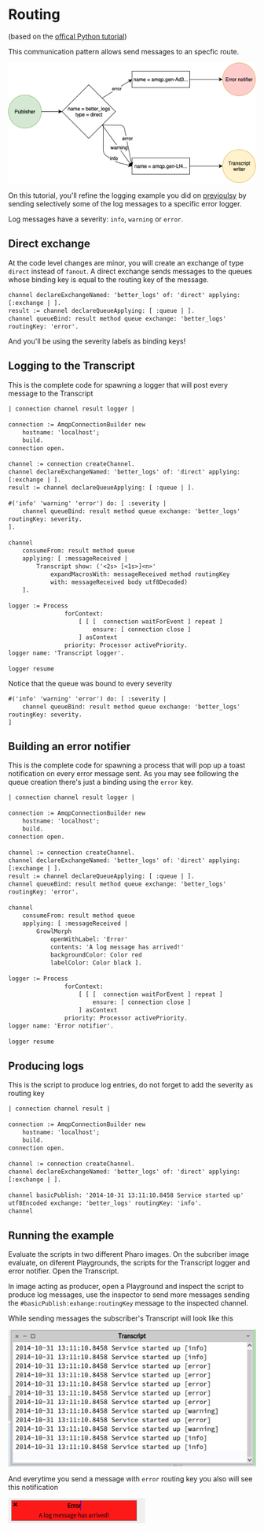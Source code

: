 # Routing 
(based on the [offical Python tutorial](https://www.rabbitmq.com/tutorials/tutorial-four-python.html))

This communication pattern allows send messages to an specfic route. 

![Diagram of routing](routing.png)

On this tutorial, you'll refine the logging example you did on [previoulsy](PublishSubscribe.md) by sending selectively some of the log messages to a specific error logger. 

Log messages have a severity: `info`, `warning` or `error`.

## Direct exchange

At the code level changes are minor, you will create an exchange of type `direct` instead of `fanout`. A direct exchange sends messages to the queues whose binding key is equal to the routing key of the message.

```Smalltalk
channel declareExchangeNamed: 'better_logs' of: 'direct' applying: [:exchange | ].
result := channel declareQueueApplying: [ :queue | ].
channel queueBind: result method queue exchange: 'better_logs' routingKey: 'error'.
```

And you'll be using the severity labels as binding keys! 

## Logging to the Transcript

This is the complete code for spawning a logger that will post every message to the Transcript

```Smalltalk
| connection channel result logger |

connection := AmqpConnectionBuilder new
	hostname: 'localhost';
	build.
connection open.

channel := connection createChannel.
channel declareExchangeNamed: 'better_logs' of: 'direct' applying: [:exchange | ].
result := channel declareQueueApplying: [ :queue | ].

#('info' 'warning' 'error') do: [ :severity |
	channel queueBind: result method queue exchange: 'better_logs' routingKey: severity.
].

channel 
	consumeFrom: result method queue
	applying: [ :messageReceived | 
		Transcript show: ('<2s> [<1s>]<n>' 
			expandMacrosWith: messageReceived method routingKey 
			with: messageReceived body utf8Decoded) 
	].	

logger := Process
				forContext:
					[ [ [  connection waitForEvent ] repeat ]
						ensure: [ connection close ]
					] asContext
				priority: Processor activePriority.
logger name: 'Transcript logger'.
	
logger resume 
```

Notice that the queue was bound to every severity

```Smalltalk 
#('info' 'warning' 'error') do: [ :severity |
	channel queueBind: result method queue exchange: 'better_logs' routingKey: severity.
]
```

## Building an error notifier

This is the complete code for spawning a process that will pop up a toast notification on every error message sent. As you may see following the queue creation there's just a binding using the `error` key.

```Smalltalk
| connection channel result logger |

connection := AmqpConnectionBuilder new
	hostname: 'localhost';
	build.
connection open.

channel := connection createChannel.
channel declareExchangeNamed: 'better_logs' of: 'direct' applying: [:exchange | ].
result := channel declareQueueApplying: [ :queue | ].
channel queueBind: result method queue exchange: 'better_logs' routingKey: 'error'.

channel 
	consumeFrom: result method queue
	applying: [ :messageReceived | 
		GrowlMorph 
			openWithLabel: 'Error'
			contents: 'A log message has arrived!' 
			backgroundColor: Color red
			labelColor: Color black ].		

logger := Process
				forContext:
					[ [ [  connection waitForEvent ] repeat ]
						ensure: [ connection close ]
					] asContext
				priority: Processor activePriority.
logger name: 'Error notifier'.
	
logger resume 
```

## Producing logs

This is the script to produce log entries, do not forget to add the severity as routing key

```Smalltalk
| connection channel result |

connection := AmqpConnectionBuilder new
	hostname: 'localhost';
	build.
connection open.

channel := connection createChannel.
channel declareExchangeNamed: 'better_logs' of: 'direct' applying: [:exchange | ].

channel basicPublish: '2014-10-31 13:11:10.8458 Service started up' utf8Encoded exchange: 'better_logs' routingKey: 'info'.	
channel
```

## Running the example

Evaluate the scripts in two different Pharo images. On the subcriber image evaluate, on diferent Playgrounds, the scripts for the Transcript logger and error notifier. Open the Transcript.

In image acting as producer, open a Playground and inspect the script to produce log messages, use the inspector to send more messages sending the `#basicPublish:exhange:routingKey` message to the inspected channel.

While sending messages the subscriber's Transcript will look like this

![Logger in action](routing_transcript_logger.gif)


And everytime you send a message with `error` routing key you also will see this notification 

![Error notification](routing_error_notifier.png)


